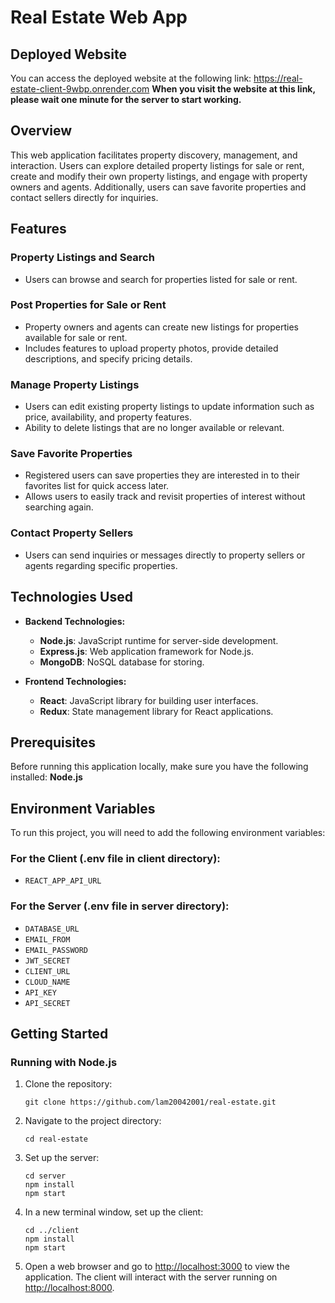 # Real Estate Web App
## Deployed Website
You can access the deployed website at the following link:
https://real-estate-client-9wbp.onrender.com
**When you visit the website at this link, please wait one minute for the server to start working.**
## Overview
This web application facilitates property discovery, management, and interaction. Users can explore detailed property listings for sale or rent, create and modify their own property listings, and engage with property owners and agents. Additionally, users can save favorite properties and contact sellers directly for inquiries.

## Features

### Property Listings and Search
- Users can browse and search for properties listed for sale or rent.

### Post Properties for Sale or Rent
- Property owners and agents can create new listings for properties available for sale or rent.
- Includes features to upload property photos, provide detailed descriptions, and specify pricing details.

### Manage Property Listings
- Users can edit existing property listings to update information such as price, availability, and property features.
- Ability to delete listings that are no longer available or relevant.

### Save Favorite Properties
- Registered users can save properties they are interested in to their favorites list for quick access later.
- Allows users to easily track and revisit properties of interest without searching again.

### Contact Property Sellers
- Users can send inquiries or messages directly to property sellers or agents regarding specific properties.

## Technologies Used
- **Backend Technologies:**
	- **Node.js**: JavaScript runtime for server-side development.
	- **Express.js**: Web application framework for Node.js.
	- **MongoDB**: NoSQL database for storing.

- **Frontend Technologies:**
	- **React**: JavaScript library for building user interfaces.
	- **Redux**: State management library for React applications.

## Prerequisites
Before running this application locally, make sure you have the following installed: **Node.js**

## Environment Variables

To run this project, you will need to add the following environment variables:

### For the Client (.env file in client directory):

- `REACT_APP_API_URL`

### For the Server (.env file in server directory):

- `DATABASE_URL`
- `EMAIL_FROM`
- `EMAIL_PASSWORD`
- `JWT_SECRET`
- `CLIENT_URL`
- `CLOUD_NAME`
- `API_KEY`
- `API_SECRET`

## Getting Started
### Running with Node.js

1. Clone the repository:

    ```
    git clone https://github.com/lam20042001/real-estate.git
    ```

2. Navigate to the project directory:

    ```
    cd real-estate
    ```

3. Set up the server:

    ```
    cd server
    npm install
    npm start
    ```

4. In a new terminal window, set up the client:

    ```
    cd ../client
    npm install
    npm start
    ```

5. Open a web browser and go to [http://localhost:3000](http://localhost:3000) to view the application. The client will interact with the server running on [http://localhost:8000](http://localhost:8000).
